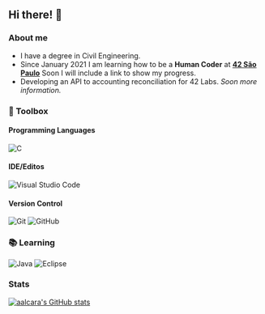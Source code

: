 ## Hi there! 👋

### About me

- I have a degree in Civil Engineering.
- Since January 2021 I am learning how to be a **Human Coder** at [**42 São Paulo**](https://www.42sp.org.br/)
  Soon I will include a link to show my progress.
- Developing an API to accounting reconciliation for 42 Labs. *Soon more information.*

### :wrench: Toolbox

#### Programming Languages

![C](https://img.shields.io/badge/c-%2300599C.svg?style=for-the-badge&logo=c&logoColor=white) 

#### IDE/Editos

![Visual Studio Code](https://img.shields.io/badge/Visual%20Studio%20Code-0078d7.svg?style=for-the-badge&logo=visual-studio-code&logoColor=white)

#### Version Control

![Git](https://img.shields.io/badge/git-%23F05033.svg?style=for-the-badge&logo=git&logoColor=white) ![GitHub](https://img.shields.io/badge/github-%23121011.svg?style=for-the-badge&logo=github&logoColor=white)

### :books: Learning

![Java](https://img.shields.io/badge/java-%23ED8B00.svg?style=for-the-badge&logo=java&logoColor=white) ![Eclipse](https://img.shields.io/badge/Eclipse-FE7A16.svg?style=for-the-badge&logo=Eclipse&logoColor=white)

### Stats

[![aalcara's GitHub stats](https://github-readme-stats.vercel.app/api?username=aalcara&theme=gotham)](https://github.com/anuraghazra/github-readme-stats)


<!--
**aalcara/aalcara** is a ✨ _special_ ✨ repository because its `README.md` (this file) appears on your GitHub profile.

Here are some ideas to get you started:

- 🔭 I’m currently working on ...
- 🌱 I’m currently learning ...
- 👯 I’m looking to collaborate on ...
- 🤔 I’m looking for help with ...
- 💬 Ask me about ...
- 📫 How to reach me: ...
- 😄 Pronouns: ...
- ⚡ Fun fact: ...
-->
